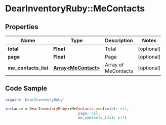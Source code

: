 # DearInventoryRuby::MeContacts

## Properties

Name | Type | Description | Notes
------------ | ------------- | ------------- | -------------
**total** | **Float** | Total | [optional] 
**page** | **Float** | Page | [optional] 
**me_contacts_list** | [**Array&lt;MeContact&gt;**](MeContact.md) | Array of MeContacts | [optional] 

## Code Sample

```ruby
require 'DearInventoryRuby'

instance = DearInventoryRuby::MeContacts.new(total: nil,
                                 page: nil,
                                 me_contacts_list: nil)
```


